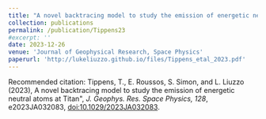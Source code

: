 ```yaml
---
title: "A novel backtracing model to study the emission of energetic neutral atoms at Titan"
collection: publications
permalink: /publication/Tippens23
#excerpt: ''
date: 2023-12-26
venue: 'Journal of Geophysical Research, Space Physics'
paperurl: 'http://lukeliuzzo.github.io/files/Tippens_etal_2023.pdf'
---
```


Recommended citation: Tippens, T., E. Roussos, S. Simon, and L. Liuzzo (2023), A novel backtracing model to study the emission of energetic neutral atoms at Titan", <i>J. Geophys. Res. Space Physics, 128</i>, e2023JA032083, [doi:10.1029/2023JA032083](https://doi.org/10.1029/2023JA032083).

